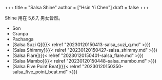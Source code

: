 +++
title = "Salsa Shine"
author = ["Hsin Yi Chen"]
draft = false
+++

Shine 用在 5,6,7, 男女皆然。

-   Son
-   Granpa
-   Pachanga
-   [Salsa Suzi Q]({{< relref "20230120150413-salsa_suzi_q.md" >}})
-   [Salsa Shimmy]({{< relref "20230120150427-salsa_shimmy.md" >}})
-   [Salsa Flare]({{< relref "20230120150401-salsa_flare.md" >}})
-   [Salsa Mambo]({{< relref "20230120150448-salsa_mambo.md" >}})
-   [Salsa Five Point Beat]({{< relref "20230120150350-salsa_five_point_beat.md" >}})
